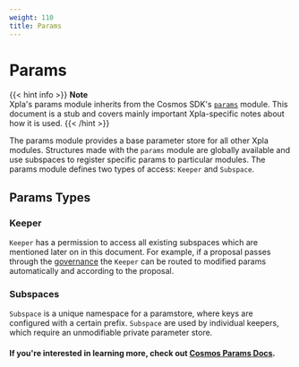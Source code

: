 ```yaml
---
weight: 110
title: Params
---
```


# Params

{{< hint info >}}
**Note**  
Xpla's params module inherits from the Cosmos SDK's [`params`](https://docs.cosmos.network/master/modules/params/) module. This document is a stub and covers mainly important Xpla-specific notes about how it is used.
{{< /hint >}}

The params module provides a base parameter store for all other Xpla modules. Structures made with the `params` module are globally available and use subspaces to register specific params to particular modules. The params module defines two types of access: `Keeper` and `Subspace`.

## Params Types

### Keeper

`Keeper` has a permission to access all existing subspaces which are mentioned later on in this document. For example, if a proposal passes through the [governance](/docs/develop/module-specifications/spec-governance.md) the `Keeper` can be routed to modified params automatically and according to the proposal.

### Subspaces

`Subspace` is a unique namespace for a paramstore, where keys are configured with a certain prefix. `Subspace` are used by individual keepers, which require an unmodifiable private parameter store.

#### If you're interested in learning more, check out [Cosmos Params Docs](https://docs.cosmos.network/master/modules/params/).